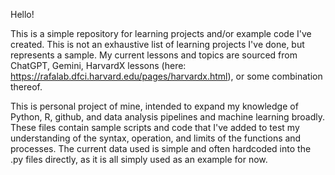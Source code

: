 Hello!

This is a simple repository for learning projects and/or example code I've created. This is not an exhaustive list of learning projects I've done, but represents a sample. My current lessons and topics are sourced from ChatGPT, Gemini, HarvardX lessons (here: https://rafalab.dfci.harvard.edu/pages/harvardx.html), or some combination thereof.  
 

This is personal project of mine, intended to expand my knowledge of Python, R, github, and data analysis pipelines and machine learning broadly. These files contain sample scripts and code that I've added to test my understanding of the syntax, operation, and limits of the functions and processes. The current data used is simple and often hardcoded into the .py files directly, as it is all simply used as an example for now.  

